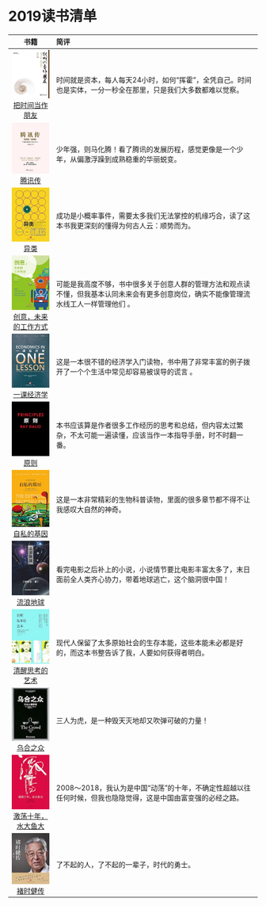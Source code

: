 # 2019读书清单

|                            书籍                            |                       简评                             |
|:---------------------------------------------------------:|:-------------------------------------------------------|
|[![](../pic/0011.jpg)<br>把时间当作朋友](./把时间当作朋友.md)   | 时间就是资本，每人每天24小时，如何“挥霍”，全凭自己。时间也是实体，一分一秒全在那里，只是我们大多数都难以觉察。|
|[![](../pic/0012.jpg)<br>腾讯传](./腾讯传.md)                | 少年强，则马化腾！看了腾讯的发展历程，感觉更像是一个少年，从偏激浮躁到成熟稳重的华丽蜕变。|
|[![](../pic/0013.jpg)<br>异类](./异类.md)                    | 成功是小概率事件，需要太多我们无法掌控的机缘巧合，读了这本书我更深刻的懂得为何古人云：顺势而为。|
|[![](../pic/0014.jpg)<br>创意，未来的工作方式](./创意.md)      | 可能是我高度不够，书中很多关于创意人群的管理方法和观点读不懂，但我基本认同未来会有更多创意岗位，确实不能像管理流水线工人一样管理他们 。|
|[![](../pic/0015.jpg)<br>一课经济学](./一课经济学.md)         | 这是一本很不错的经济学入门读物，书中用了非常丰富的例子拨开了一个个生活中常见却容易被误导的谎言 。|
|[![](../pic/0016.jpg)<br>原则](./原则.md)                   | 本书应该算是作者很多工作经历的思考和总结，但内容太过繁杂，不太可能一遍读懂，应该当作一本指导手册，时不时翻一番。  |
|[![](../pic/0017.jpg)<br>自私的基因](./自私的基因.md)         | 这是一本非常精彩的生物科普读物，里面的很多章节都不得不让我感叹大自然的神奇。  |
|[![](../pic/s001.jpg)<br>流浪地球](./流浪地球.md)            | 看完电影之后补上的小说，小说情节要比电影丰富太多了，末日面前全人类齐心协力，带着地球逃亡，这个脑洞很中国！  |
|[![](../pic/0018.jpg)<br>清醒思考的艺术](./清醒思考的艺术.md)  | 现代人保留了太多原始社会的生存本能，这些本能未必都是好的，而这本书整告诉了我，人要如何获得者明白。  |
|[![](../pic/0019.jpg)<br>乌合之众](./乌合之众.md)            | 三人为虎，是一种毁天灭地却又吹弹可破的力量！  |
|[![](../pic/0020.jpg)<br>激荡十年，水大鱼大](./激荡十年水大鱼大.md)| 2008～2018，我认为是中国“动荡”的十年，不确定性超越以往任何时候，但我也隐隐觉得，这是中国由富变强的必经之路。|
|[![](../pic/0021.jpg)<br>褚时健传](./褚时健传.md)            | 了不起的人，了不起的一辈子，时代的勇士。                       |
